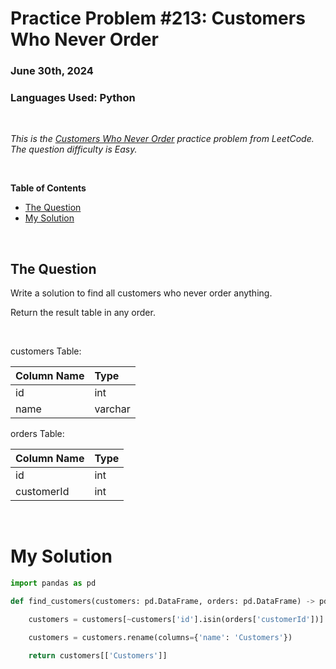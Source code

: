 # **Practice Problem #213: Customers Who Never Order**
### June 30th, 2024
### Languages Used: Python

<br>

*This is the [Customers Who Never Order](https://leetcode.com/problems/customers-who-never-order/description/?lang=pythondata) practice problem from LeetCode. The question difficulty is Easy.*

<br>

**Table of Contents**

-   [The Question](#the-question)
-   [My Solution](#my-solution)
  
<br>

## The Question

Write a solution to find all customers who never order anything.

Return the result table in any order.

<br>

customers Table:

| Column Name | Type    |
|:------------|:--------|
| id          | int     |
| name        | varchar |

orders Table:

| Column Name | Type    |
|:------------|:--------|
| id          | int     |
| customerId  | int     |

<br>

# My Solution

``` Python
import pandas as pd

def find_customers(customers: pd.DataFrame, orders: pd.DataFrame) -> pd.DataFrame:

    customers = customers[~customers['id'].isin(orders['customerId'])]

    customers = customers.rename(columns={'name': 'Customers'})

    return customers[['Customers']]
```
